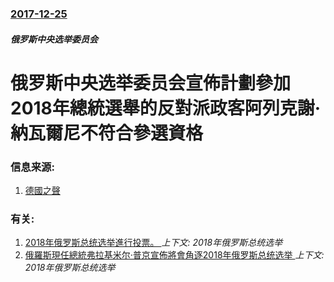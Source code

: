 ### [2017-12-25](/zh/news/2017/12/25/index.md)

##### 俄罗斯中央选举委员会
# 俄罗斯中央选举委员会宣佈計劃參加2018年總統選舉的反對派政客阿列克謝·納瓦爾尼不符合參選資格 




### 信息来源:

1. [德國之聲](http://www.dw.com/zh/%E4%BF%84%E5%8F%8D%E5%AF%B9%E6%B4%BE%E9%A2%86%E8%A2%96%E7%BA%B3%E7%93%A6%E5%B0%94%E5%B0%BC%E5%BD%BB%E5%BA%95%E6%97%A0%E7%BC%98%E6%80%BB%E7%BB%9F%E5%A4%A7%E9%80%89/a-41930946)

### 有关:

1. [2018年俄罗斯总统选举進行投票。 ](/zh/news/2018/03/18/2018年俄罗斯总统选举進行投票.md) _上下文: 2018年俄罗斯总统选举_
2. [俄羅斯現任總統弗拉基米尔·普京宣佈將會角逐2018年俄罗斯总统选举 ](/zh/news/2017/12/6/俄羅斯現任總統弗拉基米尔-普京宣佈將會角逐2018年俄罗斯总统选举.md) _上下文: 2018年俄罗斯总统选举_
